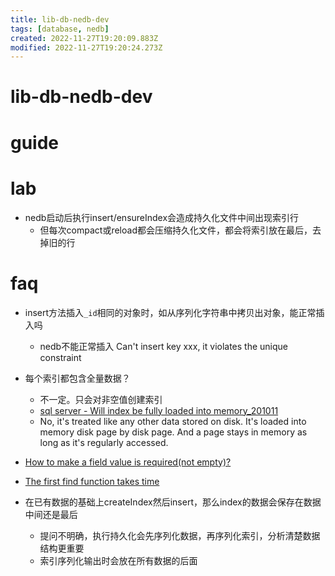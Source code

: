 ```yaml
---
title: lib-db-nedb-dev
tags: [database, nedb]
created: 2022-11-27T19:20:09.883Z
modified: 2022-11-27T19:20:24.273Z
---
```


# lib-db-nedb-dev

# guide

# lab
- nedb启动后执行insert/ensureIndex会造成持久化文件中间出现索引行
  - 但每次compact或reload都会压缩持久化文件，都会将索引放在最后，去掉旧的行
# faq
- insert方法插入`_id`相同的对象时，如从序列化字符串中拷贝出对象，能正常插入吗
  - nedb不能正常插入 Can't insert key xxx, it violates the unique constraint

- 每个索引都包含全量数据？
  - 不一定。只会对非空值创建索引
  - [sql server - Will index be fully loaded into memory_201011](https://stackoverflow.com/questions/4296027)
  - No, it's treated like any other data stored on disk. It's loaded into memory disk page by disk page. And a page stays in memory as long as it's regularly accessed.

- [How to make a field value is required(not empty)?](https://github.com/louischatriot/nedb/issues/670)

- [The first find function takes time](https://github.com/louischatriot/nedb/issues/621)

- 在已有数据的基础上createIndex然后insert，那么index的数据会保存在数据中间还是最后
  - 提问不明确，执行持久化会先序列化数据，再序列化索引，分析清楚数据结构更重要
  - 索引序列化输出时会放在所有数据的后面
